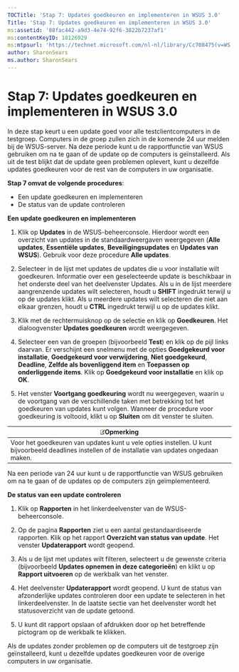 ```yaml
---
TOCTitle: 'Stap 7: Updates goedkeuren en implementeren in WSUS 3.0'
Title: 'Stap 7: Updates goedkeuren en implementeren in WSUS 3.0'
ms:assetid: '88fac442-a9d3-4e74-92f6-3822b7237af1'
ms:contentKeyID: 18126929
ms:mtpsurl: 'https://technet.microsoft.com/nl-nl/library/Cc708475(v=WS.10)'
author: SharonSears
ms.author: SharonSears
---
```


Stap 7: Updates goedkeuren en implementeren in WSUS 3.0
=======================================================

In deze stap keurt u een update goed voor alle testclientcomputers in de testgroep. Computers in de groep zullen zich in de komende 24 uur melden bij de WSUS-server. Na deze periode kunt u de rapportfunctie van WSUS gebruiken om na te gaan of de update op de computers is geïnstalleerd. Als uit de test blijkt dat de update geen problemen oplevert, kunt u dezelfde updates goedkeuren voor de rest van de computers in uw organisatie.

**Stap 7 omvat de volgende procedures**:

-   Een update goedkeuren en implementeren
-   De status van de update controleren

**Een update goedkeuren en implementeren**
1.  Klik op **Updates** in de WSUS-beheerconsole. Hierdoor wordt een overzicht van updates in de standaardweergaven weergegeven (**Alle updates**, **Essentiële updates**, **Beveiligingsupdates** en **Updates van WSUS**). Gebruik voor deze procedure **Alle updates**.

2.  Selecteer in de lijst met updates de updates die u voor installatie wilt goedkeuren. Informatie over een geselecteerde update is beschikbaar in het onderste deel van het deelvenster Updates. Als u in de lijst meerdere aangrenzende updates wilt selecteren, houdt u **SHIFT** ingedrukt terwijl u op de updates klikt. Als u meerdere updates wilt selecteren die niet aan elkaar grenzen, houdt u **CTRL** ingedrukt terwijl u op de updates klikt.

3.  Klik met de rechtermuisknop op de selectie en klik op **Goedkeuren**. Het dialoogvenster **Updates goedkeuren** wordt weergegeven.

4.  Selecteer een van de groepen (bijvoorbeeld **Test**) en klik op de pijl links daarvan. Er verschijnt een snelmenu met de opties **Goedgekeurd voor installatie**, **Goedgekeurd voor verwijdering**, **Niet goedgekeurd**, **Deadline**, **Zelfde als bovenliggend item** en **Toepassen op onderliggende items**. Klik op **Goedgekeurd voor installatie** en klik op **OK**.

5.  Het venster **Voortgang goedkeuring** wordt nu weergegeven, waarin u de voortgang van de verschillende taken met betrekking tot het goedkeuren van updates kunt volgen. Wanneer de procedure voor goedkeuring is voltooid, klikt u op **Sluiten** om dit venster te sluiten.

| ![](/security-updates/images/Cc708475.note(WS.10).gif)Opmerking                                                                          |
|-----------------------------------------------------------------------------------------------------------------------------------------------------|
| Voor het goedkeuren van updates kunt u vele opties instellen. U kunt bijvoorbeeld deadlines instellen of de installatie van updates ongedaan maken. |

Na een periode van 24 uur kunt u de rapportfunctie van WSUS gebruiken om na te gaan of de updates op de computers zijn geïmplementeerd.

**De status van een update controleren**
1.  Klik op **Rapporten** in het linkerdeelvenster van de WSUS-beheerconsole.

2.  Op de pagina **Rapporten** ziet u een aantal gestandaardiseerde rapporten. Klik op het rapport **Overzicht van status van update**. Het venster **Updaterapport** wordt geopend.

3.  Als u de lijst met updates wilt filteren, selecteert u de gewenste criteria (bijvoorbeeld **Updates opnemen in deze categorieën**) en klikt u op **Rapport uitvoeren** op de werkbalk van het venster.

4.  Het deelvenster **Updaterapport** wordt geopend. U kunt de status van afzonderlijke updates controleren door een update te selecteren in het linkerdeelvenster. In de laatste sectie van het deelvenster wordt het statusoverzicht van de update getoond.

5.  U kunt dit rapport opslaan of afdrukken door op het betreffende pictogram op de werkbalk te klikken.

Als de updates zonder problemen op de computers uit de testgroep zijn geïnstalleerd, kunt u dezelfde updates goedkeuren voor de overige computers in uw organisatie.

